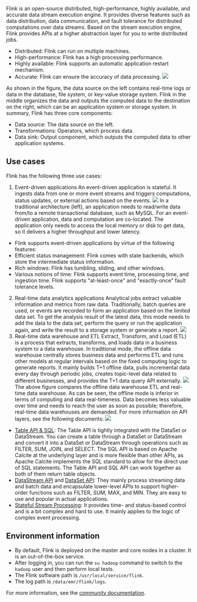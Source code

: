 Flink is an open-source distributed, high-performance, highly available, and accurate data stream execution engine. It provides diverse features such as data distribution, data communication, and fault tolerance for distributed computations over data streams. Based on the stream execution engine, Flink provides APIs at a higher abstraction layer for you to write distributed jobs.
- Distributed: Flink can run on multiple machines.
- High-performance: Flink has a high processing performance.
- Highly available: Flink supports an automatic application restart mechanism.
- Accurate: Flink can ensure the accuracy of data processing.
![](https://qcloudimg.tencent-cloud.cn/raw/4244dee1e4e174671be9691f4b0a833d.png)

As shown in the figure, the data source on the left contains real-time logs or data in the database, file system, or key-value storage system. Flink in the middle organizes the data and outputs the computed data to the destination on the right, which can be an application system or storage system. In summary, Flink has three core components:
- Data source: The data source on the left.
- Transformations: Operators, which process data.
- Data sink: Output component, which outputs the computed data to other application systems.

## Use cases
Flink has the following three use cases:
1. Event-driven applications
An event-driven application is stateful. It ingests data from one or more event streams and triggers computations, status updates, or external actions based on the events.
![](https://qcloudimg.tencent-cloud.cn/raw/b7a975d173fbdd7bfeb7c58a8e48710d.png)
In a traditional architecture (left), an application needs to read/write data from/to a remote transactional database, such as MySQL. For an event-driven application, data and computation are co-located. The application only needs to access the local memory or disk to get data, so it delivers a higher throughput and lower latency.
  - Flink supports event-driven applications by virtue of the following features:
  - Efficient status management: Flink comes with state backends, which store the intermediate status information.
  - Rich windows: Flink has tumbling, sliding, and other windows.
  - Various notions of time: Flink supports event time, processing time, and ingestion time.
Flink supports "at-least-once" and "exactly-once" fault tolerance levels.
2. Real-time data analytics applications
Analytical jobs extract valuable information and metrics from raw data. Traditionally, batch queries are used, or events are recorded to form an application based on the limited data set. To get the analysis result of the latest data, this mode needs to add the data to the data set, perform the query or run the application again, and write the result to a storage system or generate a report.
![](https://qcloudimg.tencent-cloud.cn/raw/d34e6d5c91e06f1007048f8603f0b64a.png)
3. Real-time data warehouse and ETL
Extract, Transform, and Load (ETL) is a process that extracts, transforms, and loads data in a business system to a data warehouse.
In traditional mode, the offline data warehouse centrally stores business data and performs ETL and runs other models at regular intervals based on the fixed computing logic to generate reports. It mainly builds T+1 offline data, pulls incremental data every day through periodic jobs, creates topic-level data related to different businesses, and provides the T+1 data query API externally.
![](https://qcloudimg.tencent-cloud.cn/raw/3155fa232c7b3606fe03463a3e991b9d.png)
The above figure compares the offline data warehouse ETL and real-time data warehouse. As can be seen, the offline mode is inferior in terms of computing and data real-timeness. Data becomes less valuable over time and needs to reach the user as soon as possible; therefore, real-time data warehouses are demanded.
For more information on API layers, see the following documents:
![](https://qcloudimg.tencent-cloud.cn/raw/be0341eab77eff82fb111f879b25a5c5.png)
  - [Table API & SQL](https://nightlies.apache.org/flink/flink-docs-release-1.9/dev/table/): The Table API is tightly integrated with the DataSet or DataStream. You can create a table through a DataSet or DataStream and convert it into a DataSet or DataStream through operations such as FILTER, SUM, JOIN, and SELECT. The SQL API is based on Apache Calcite at the underlying layer and is more flexible than other APIs, as Apache Calcite implements the SQL standard to allow for the direct use of SQL statements. The Table API and SQL API can work together as both of them return table objects.
  - [DataStream API](https://nightlies.apache.org/flink/flink-docs-release-1.9/dev/datastream_api.html) and [DataSet API](https://nightlies.apache.org/flink/flink-docs-release-1.9/dev/batch/): They mainly process streaming data and batch data and encapsulate lower-level APIs to support higher-order functions such as FILTER, SUM, MAX, and MIN. They are easy to use and popular in actual applications.
  - [Stateful Stream Processing](https://nightlies.apache.org/flink/flink-docs-release-1.9/dev/api_concepts.html): It provides time- and status-based control and is a bit complex and hard to use. It mainly applies to the logic of complex event processing.

## Environment information
- By default, Flink is deployed on the master and core nodes in a cluster. It is an out-of-the-box service.
- After logging in, you can run the `su hadoop` command to switch to the `hadoop` user and then perform local tests.
- The Flink software path is `/usr/local/service/flink`.
- The log path is `/data/emr/flink/logs`.

For more information, see the [community documentation](https://flink.apache.org/).